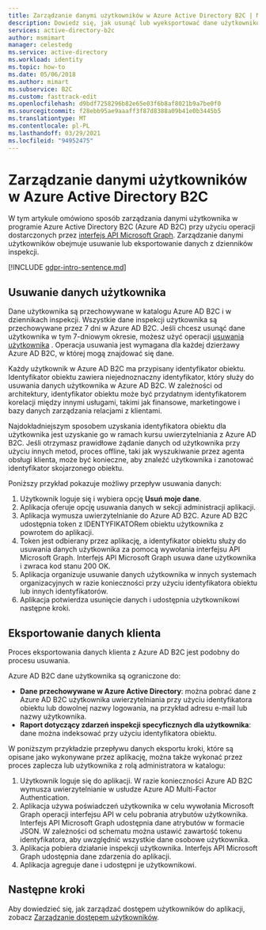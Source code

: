 ```yaml
---
title: Zarządzanie danymi użytkowników w Azure Active Directory B2C | Microsoft Docs
description: Dowiedz się, jak usunąć lub wyeksportować dane użytkowników w Azure AD B2C.
services: active-directory-b2c
author: msmimart
manager: celestedg
ms.service: active-directory
ms.workload: identity
ms.topic: how-to
ms.date: 05/06/2018
ms.author: mimart
ms.subservice: B2C
ms.custom: fasttrack-edit
ms.openlocfilehash: d9bdf7258296b82e65e03f6b8af8021b9a7be0f0
ms.sourcegitcommit: f28ebb95ae9aaaff3f87d8388a09b41e0b3445b5
ms.translationtype: MT
ms.contentlocale: pl-PL
ms.lasthandoff: 03/29/2021
ms.locfileid: "94952475"
---
```

# <a name="manage-user-data-in-azure-active-directory-b2c"></a>Zarządzanie danymi użytkowników w Azure Active Directory B2C

 W tym artykule omówiono sposób zarządzania danymi użytkownika w programie Azure Active Directory B2C (Azure AD B2C) przy użyciu operacji dostarczonych przez [interfejs API Microsoft Graph](/graph/use-the-api). Zarządzanie danymi użytkowników obejmuje usuwanie lub eksportowanie danych z dzienników inspekcji.

[!INCLUDE [gdpr-intro-sentence.md](../../includes/gdpr-intro-sentence.md)]

## <a name="delete-user-data"></a>Usuwanie danych użytkownika

Dane użytkownika są przechowywane w katalogu Azure AD B2C i w dziennikach inspekcji. Wszystkie dane inspekcji użytkownika są przechowywane przez 7 dni w Azure AD B2C. Jeśli chcesz usunąć dane użytkownika w tym 7-dniowym okresie, możesz użyć operacji [usuwania użytkownika](/graph/api/user-delete) . Operacja usuwania jest wymagana dla każdej dzierżawy Azure AD B2C, w której mogą znajdować się dane.

Każdy użytkownik w Azure AD B2C ma przypisany identyfikator obiektu. Identyfikator obiektu zawiera niejednoznaczny identyfikator, który służy do usuwania danych użytkownika w Azure AD B2C. W zależności od architektury, identyfikator obiektu może być przydatnym identyfikatorem korelacji między innymi usługami, takimi jak finansowe, marketingowe i bazy danych zarządzania relacjami z klientami.

Najdokładniejszym sposobem uzyskania identyfikatora obiektu dla użytkownika jest uzyskanie go w ramach kursu uwierzytelniania z Azure AD B2C. Jeśli otrzymasz prawidłowe żądanie danych od użytkownika przy użyciu innych metod, proces offline, taki jak wyszukiwanie przez agenta obsługi klienta, może być konieczne, aby znaleźć użytkownika i zanotować identyfikator skojarzonego obiektu.

Poniższy przykład pokazuje możliwy przepływ usuwania danych:

1. Użytkownik loguje się i wybiera opcję **Usuń moje dane**.
2. Aplikacja oferuje opcję usuwania danych w sekcji administracji aplikacji.
3. Aplikacja wymusza uwierzytelnianie do Azure AD B2C. Azure AD B2C udostępnia token z IDENTYFIKATORem obiektu użytkownika z powrotem do aplikacji.
4. Token jest odbierany przez aplikację, a identyfikator obiektu służy do usuwania danych użytkownika za pomocą wywołania interfejsu API Microsoft Graph. Interfejs API Microsoft Graph usuwa dane użytkownika i zwraca kod stanu 200 OK.
5. Aplikacja organizuje usuwanie danych użytkownika w innych systemach organizacyjnych w razie konieczności przy użyciu identyfikatora obiektu lub innych identyfikatorów.
6. Aplikacja potwierdza usunięcie danych i udostępnia użytkownikowi następne kroki.

## <a name="export-customer-data"></a>Eksportowanie danych klienta

Proces eksportowania danych klienta z Azure AD B2C jest podobny do procesu usuwania.

Azure AD B2C dane użytkownika są ograniczone do:

- **Dane przechowywane w Azure Active Directory**: można pobrać dane z Azure AD B2C użytkownika uwierzytelniania przy użyciu identyfikatora obiektu lub dowolnej nazwy logowania, na przykład adresu e-mail lub nazwy użytkownika.
- **Raport dotyczący zdarzeń inspekcji specyficznych dla użytkownika**: dane można indeksować przy użyciu identyfikatora obiektu.

W poniższym przykładzie przepływu danych eksportu kroki, które są opisane jako wykonywane przez aplikację, można także wykonać przez proces zaplecza lub użytkownika z rolą administratora w katalogu:

1. Użytkownik loguje się do aplikacji. W razie konieczności Azure AD B2C wymusza uwierzytelnianie w usłudze Azure AD Multi-Factor Authentication.
2. Aplikacja używa poświadczeń użytkownika w celu wywołania Microsoft Graph operacji interfejsu API w celu pobrania atrybutów użytkownika. Interfejs API Microsoft Graph udostępnia dane atrybutów w formacie JSON. W zależności od schematu można ustawić zawartość tokenu identyfikatora, aby uwzględnić wszystkie dane osobowe użytkownika.
3. Aplikacja pobiera działanie inspekcji użytkownika. Interfejs API Microsoft Graph udostępnia dane zdarzenia do aplikacji.
4. Aplikacja agreguje dane i udostępni je użytkownikowi.

## <a name="next-steps"></a>Następne kroki

Aby dowiedzieć się, jak zarządzać dostępem użytkowników do aplikacji, zobacz [Zarządzanie dostępem użytkowników](manage-user-access.md).